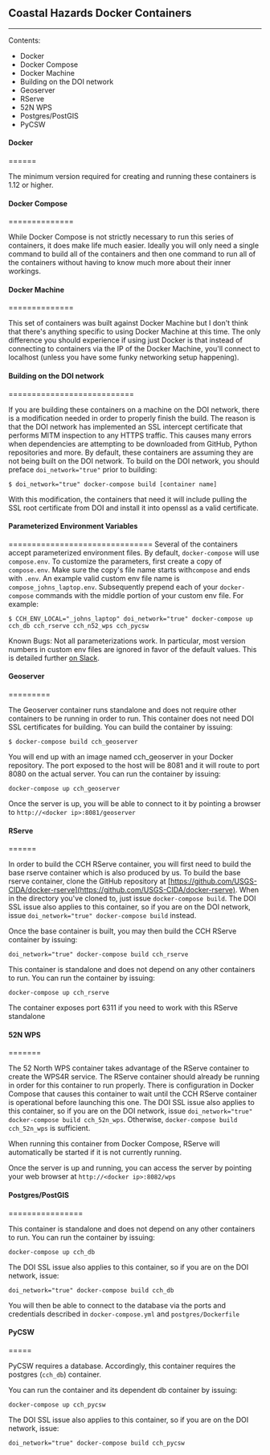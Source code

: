## Coastal Hazards Docker Containers
---------------------------------

Contents:
- Docker
- Docker Compose
- Docker Machine
- Building on the DOI network
- Geoserver
- RServe
- 52N WPS
- Postgres/PostGIS
- PyCSW


#### Docker
======

The minimum version required for creating and running these containers is 1.12 or higher.

#### Docker Compose
==============

While Docker Compose is not strictly necessary to run this series of containers, it does make life much easier. Ideally you will only need a single command to build all of the containers and then one command to run all of the containers without having to know much more about their inner workings.

#### Docker Machine
==============

This set of containers was built against Docker Machine but I don't think that there's anything specific to using Docker Machine at this time. The only difference you should experience if using just Docker is that instead of connecting to containers via the IP of the Docker Machine, you'll connect to localhost (unless you have some funky networking setup happening).

#### Building on the DOI network
===========================

If you are building these containers on a machine on the DOI network, there is a modification needed in order to properly finish the build. The reason is that the DOI network has implemented an SSL intercept certificate that performs MITM inspection to any HTTPS traffic. This causes many errors when dependencies are attempting to be downloaded from GitHub, Python repositories and more. By default, these containers are assuming they are not being built on the DOI network. To build on the DOI network, you should preface `doi_network="true"` prior to building:

`$ doi_network="true" docker-compose build [container name]`

With this modification, the containers that need it will include pulling the SSL root certificate from DOI and install it into openssl as a valid certificate.

#### Parameterized Environment Variables
===============================
Several of the containers accept parameterized environment files. By default, `docker-compose` will use `compose.env`. To customize the parameters, first create a copy of `compose.env`. Make sure the copy's file name starts with`compose` and ends with `.env`. An example valid custom env file name is `compose_johns_laptop.env`. Subsequently prepend each of your `docker-compose` commands with the middle portion of your custom env file. For example:

```
$ CCH_ENV_LOCAL="_johns_laptop" doi_network="true" docker-compose up cch_db cch_rserve cch_n52_wps cch_pycsw
```

Known Bugs:
Not all parameterizations work. In particular, most version numbers in custom env files are ignored in favor of the default values. This is detailed further [on Slack](https://usgs-cida.slack.com/archives/cch/p1476487434000753).

#### Geoserver
=========

The Geoserver container runs standalone and does not require other containers to be running in order to run.
This container does not need DOI SSL certificates for building. You can build the container by issuing:

`$ docker-compose build cch_geoserver`

You will end up with an image named cch_geoserver in your Docker repository. The port exposed to the host will be 8081 and it will route to port 8080 on the actual server. You can run the container by issuing:

`docker-compose up cch_geoserver`

Once the server is up, you will be able to connect to it by pointing a browser to `http://<docker ip>:8081/geoserver`

#### RServe
======

In order to build the CCH RServe container, you will first need to build the base rserve container which is also produced by us. To build the base rserve container, clone the GitHub repository at [https://github.com/USGS-CIDA/docker-rserve](https://github.com/USGS-CIDA/docker-rserve). When in the directory you've cloned to, just issue `docker-compose build`. The DOI SSL issue also applies to this container, so if you are on the DOI network, issue `doi_network="true" docker-compose build` instead.

Once the base container is built, you may then build the CCH RServe container by issuing:

`doi_network="true" docker-compose build cch_rserve`

This container is standalone and does not depend on any other containers to run. You can run the container by issuing:

`docker-compose up cch_rserve`

The container exposes port 6311 if you need to work with this RServe standalone

#### 52N WPS
=======

The 52 North WPS container takes advantage of the RServe container to create the WPS4R service. The RServe container should already be running in order for this container to run properly. There is configuration in Docker Compose that causes this container to wait until the CCH RServe container is operational before launching this one. The DOI SSL issue also applies to this container, so if you are on the DOI network, issue `doi_network="true" docker-compose build cch_52n_wps`. Otherwise, `docker-compose build cch_52n_wps` is sufficient.

When running this container from Docker Compose, RServe will automatically be started if it is not currently running.

Once the server is up and running, you can access the server by pointing your web browser at `http://<docker ip>:8082/wps`

#### Postgres/PostGIS
================


This container is standalone and does not depend on any other containers to run. You can run the container by issuing:

`docker-compose up cch_db`

The DOI SSL issue also applies to this container, so if you are on the DOI network, issue:

`doi_network="true" docker-compose build cch_db`

You will then be able to connect to the database via the ports and credentials described in `docker-compose.yml` and `postgres/Dockerfile`

#### PyCSW
=====

PyCSW requires a database. Accordingly, this container requires the postgres (`cch_db`) container.

You can run the container and its dependent db container by issuing:

`docker-compose up cch_pycsw`

The DOI SSL issue also applies to this container, so if you are on the DOI network, issue:

`doi_network="true" docker-compose build cch_pycsw`

